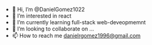 - 👋 Hi, I’m @DanielGomez1022
- 👀 I’m interested in react
- 🌱 I’m currently learning full-stack web-deveopmemnt
- 💞️ I’m looking to collaborate on ...
- 📫 How to reach me danielrgomez1996@gmail.com

<!---
DanielGomez1022/DanielGomez1022 is a ✨ special ✨ repository because its `README.md` (this file) appears on your GitHub profile.
You can click the Preview link to take a look at your changes.
--->
